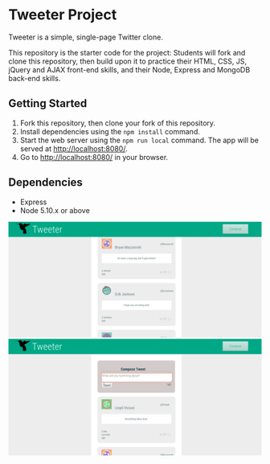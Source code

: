 # Tweeter Project

Tweeter is a simple, single-page Twitter clone.

This repository is the starter code for the project: Students will fork and clone this repository, then build upon it to practice their HTML, CSS, JS, jQuery and AJAX front-end skills, and their Node, Express and MongoDB back-end skills.

## Getting Started

1. Fork this repository, then clone your fork of this repository.
2. Install dependencies using the `npm install` command.
3. Start the web server using the `npm run local` command. The app will be served at <http://localhost:8080/>.
4. Go to <http://localhost:8080/> in your browser.

## Dependencies

- Express
- Node 5.10.x or above

!["Screenshot of tweets"](https://github.com/MisterMintTea/tweeter/blob/master/docs/Tweets.png?raw=true)
!["Screenshot of tweets compose"](https://github.com/MisterMintTea/tweeter/blob/master/docs/composeTweets.png?raw=true)
